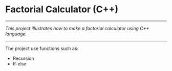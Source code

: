 # Factorial Calculator (C++)

---

_This project illustrates how to make a factorial calculator using C++ language._

---

The project use functions such as:
* Recursion
* If-else
